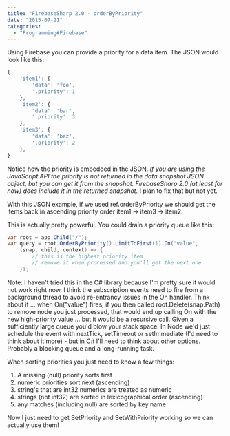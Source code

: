 ```yaml
---
title: "FirebaseSharp 2.0 - orderByPriority"
date: "2015-07-21"
categories: 
  - "Programming#Firebase"
---
```


Using Firebase you can provide a priority for a data item. The JSON would look like this:

```js
{
    'item1': {
        'data': 'foo',
        '.priority': 1
    },
    'item2': {
        'data': 'bar',
        '.priority': 3
    },
    'item3': {
        'data': 'baz',
        '.priority': 2
    },
}
```

Notice how the priority is embedded in the JSON. _If you are using the JavaScript API the priority is not returned in the data snapshot JSON object, but you can get it from the snapshot. FirebaseSharp 2.0 (at least for now) does include it in the returned snapshot._ I plan to fix that but not yet.

With this JSON example, if we used ref.orderByPriority we should get the items back in ascending priority order item1 -> item3 -> item2.

This is actually pretty powerful. You could drain a priority queue like this:

```csharp
var root = app.Child("/");
var query = root.OrderByPriority().LimitToFirst(1).On("value", 
    (snap, child, context) => {
        // this is the highest priority item
        // remove it when processed and you'll get the next one
    });
```

Note: I haven't tried this in the C# library because I'm pretty sure it would not work right now. I think the subscription events need to fire from a background thread to avoid re-entrancy issues in the On handler. Think about it ... when On("value") fires, if you then called root.Delete(snap.Path) to remove node you just processed, that would end up calling On with the new high-priority value ... but it would be a recursive call. Given a sufficiently large queue you'd blow your stack space. In Node we'd just schedule the event with nextTick, setTimeout or setImmediate (I'd need to think about it more) - but in C# I'll need to think about other options. Probably a blocking queue and a long-running task.

When sorting priorities you just need to know a few things:

1. A missing (null) priority sorts first
2. numeric priorities sort next (ascending)
3. string's that are int32 numerics are treated as numeric
4. strings (not int32) are sorted in lexicographical order (ascending)
5. any matches (including null) are sorted by key name

Now I just need to get SetPriority and SetWithPriority working so we can actually use them!
